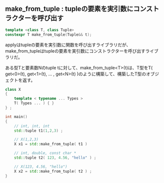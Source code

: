 ## make_from_tuple : tupleの要素を実引数にコンストラクターを呼び出す

~~~c++
template <class T, class Tuple>
constexpr T make_from_tuple(Tuple&& t);
~~~

applyはtupleの要素を実引数に関数を呼び出すライブラリだが、make_from_tupleはtupleの要素を実引数にコンストラクターを呼び出すライブラリだ。

ある型Tと要素数Nのtuple tに対して、make_from_tuple\<T\>(t)は、T型をT( get\<0\>(t), get\<1\>(t), ... , get\<N\>(t) )のように構築して、構築したT型のオブジェクトを返す。

~~~cpp
class X
{
    template < typename ... Types >
    T( Types ... ) { }
} ;

int main()
{
    // int, int, int
    std::tuple t1(1,2,3) ;

    // X(1,2,3)
    X x1 = std::make_from_tuple( t1 ) 

    // int, double, const char *
    std::tuple t2( 123, 4.56, "hello" ) ;

    // X(123, 4.56, "hello")
    X x2 = std::make_from_tuple( t2 ) ;
}
~~~
